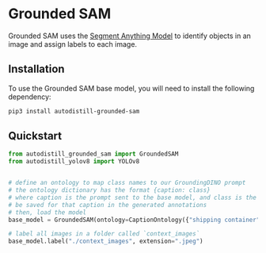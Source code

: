 # Grounded SAM

Grounded SAM uses the [Segment Anything Model](https://github.com/facebookresearch/segment-anything) to identify objects in an image and assign labels to each image.

## Installation

To use the Grounded SAM base model, you will need to install the following dependency:

```bash
pip3 install autodistill-grounded-sam
```

## Quickstart

```python
from autodistill_grounded_sam import GroundedSAM
from autodistill_yolov8 import YOLOv8


# define an ontology to map class names to our GroundingDINO prompt
# the ontology dictionary has the format {caption: class}
# where caption is the prompt sent to the base model, and class is the label that will
# be saved for that caption in the generated annotations
# then, load the model
base_model = GroundedSAM(ontology=CaptionOntology({"shipping container": "container"}))

# label all images in a folder called `context_images`
base_model.label("./context_images", extension=".jpeg")
```
